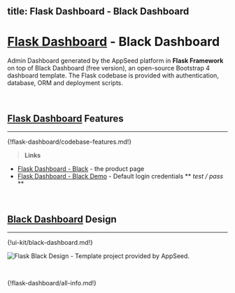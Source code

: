title: Flask Dashboard - Black Dashboard
---

# [Flask Dashboard](http://appseed.us/admin-dashboards/flask) - Black Dashboard

Admin Dashboard generated by the AppSeed platform in **Flask Framework** on top of Black Dashboard (free version), an open-source Bootstrap 4 dashboard template. The Flask codebase is provided with authentication, database, ORM and deployment scripts. 

<br />

## [Flask Dashboard](http://appseed.us/admin-dashboards/flask) Features
---

{!flask-dashboard/codebase-features.md!}

> **Links**

- [Flask Dashboard - Black](https://appseed.us/admin-dashboards/flask-dashboard-black) - the product page
- [Flask Dashboard - Black Demo](https://flask-dashboard-black.appseed.us/) - Default login credentials ** *test / pass* **

<br />

## [Black Dashboard](/bootstrap-template/black-dashboard/) Design
---

{!ui-kit/black-dashboard.md!}

![Flask Black Design - Template project provided by AppSeed.](https://raw.githubusercontent.com/app-generator/flask-dashboard-black/master/media/flask-dashboard-black-screen.png)

<br />

{!flask-dashboard/all-info.md!}
